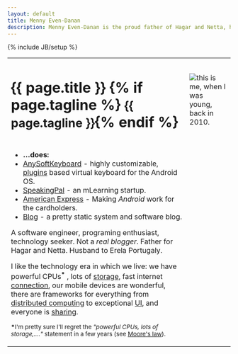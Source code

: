 ```yaml
---
layout: default
title: Menny Even-Danan
description: Menny Even-Danan is the proud father of Hagar and Netta, husband to Erela Portugaly. This is my software related page.
---
```

{% include JB/setup %}
<table border="0" class="bio">
<tr>
<td>
  <h1>{{ page.title }} {% if page.tagline %} <small>{{ page.tagline }}</small>{% endif %}</h1>
</td>
<td><img class="photo raised rotated" src="http://www.gravatar.com/avatar/fffa64472512e3e9df3519c06428224b?s=160" alt="this is me, when I was young, back in 2010."/></td>
</tr>
<tr>
<td>
<ul class="raised">
<li><strong>&hellip;does:</strong></li>
<li><a href="http://anysoftkeyboard.github.io">AnySoftKeyboard</a> - highly customizable, <a href="https://market.android.com/search?q=anysoftkeyboard&c=apps">plugins</a> based virtual keyboard for the Android OS.</li>
<li><a href="http://www.speakingpal.com">SpeakingPal</a> - an mLearning startup.</li>
<li><a href="https://play.google.com/store/apps/details?id=com.americanexpress.android.acctsvcs.us">American Express</a> - Making <i>Android</i> work for the cardholders.</li>
<li><a href="/blog.html">Blog</a> - a pretty static system and software blog.</li>
</ul>
<!-- not ready
<ul class="raised">
<li><strong>&hellip;finds interesting:</strong></li>
<li><a href="http://www.google.com/reader/shared/mennyed" target="_blank">Reader</a> - articles from the web.</li>
<li><a href="http://picasaweb.google.com/mennyed" target="_blank">Picasa</a> - photos from the world.</li>
<li><a href="http://forrst.com/people/menny/posts" target="_blank">Forrst</a> - snippets from me and others.</li>
</ul>
-->

<p>A software engineer, programing enthusiast, technology seeker. Not a <i>real blogger</i>. Father for Hagar and Netta. Husband to Erela Portugaly.
</p>
<p>I like the technology era in which we live: we have powerful CPUs<sup><b>*</b></sup> , lots of <a href="http://www.extremetech.com/computing/129183-how-big-is-the-cloud">storage</a>, fast internet <a href="http://www.bloomberg.com/slideshow/2013-07-23/top-20-where-to-find-the-world-s-fastest-internet.html">connection</a>, our mobile devices are wonderful, there are frameworks for everything from <a href="http://hadoop.apache.org/">distributed computing</a> to exceptional <a href="https://www.virag.si/2012/06/must-have-libraries-in-modern-android-developer-toolbox/">UI</a>, and everyone is <a href="https://github.com/menny">sharing</a>.
</p>
<p>
<small><b>*</b>I'm pretty sure I'll regret the <i>"powerful CPUs, lots of storage,...."</i> statement in a few years (see <a href="http://en.wikipedia.org/wiki/Moore's_law" target="_blank">Moore's law</a>).</small>
</td>
</tr>
</table>




